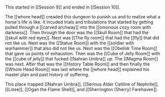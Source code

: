 This started in [[Session 9]] and ended in [[Session 10]]. 

The [[whore head]] creaded this dungeon to punish us and to realize what a horse's life is like. It incuded trials and tribulations that started by getting pulled through a [[carved archway]] into the [[omonous cozy room with darkness]]. Then through the door was the [[Skull Room]] that had the [[skull with red eyes]]. Next was [[The fly room]] that had the [[fly]] that did not like us. Next was the [[Statue Room]] with the [[soldier with warhammer]] that also did not like us. Next was the [[Obelisk Time Room]] that gave us points of exhaustion. Then was the [[Cube of Jelly Room]] with the [[cube of jelly]] that fucked [[Nahran Umbra]] up. The [[Magma Room]] was next. After that was the [[History Table Room]] and then finally the [[Whore Head Room]] was last where the [[whore head]] explained his master plan and past history of suffering. 

This place trapped [[Nahran Umbra]], [[Serinus Alder Catiline of Nephrite]], [[Lizee]], [[Ogan the Flame Shell]], and [[Sherrington (Sherry) Farehaven]]. 